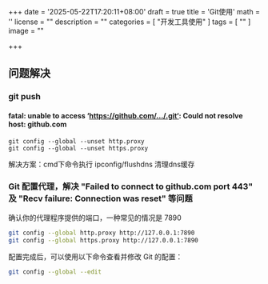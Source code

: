 +++
date = '2025-05-22T17:20:11+08:00'
draft = true
title = 'Git使用'
math = ''
license = ""
description = ""
categories = [
    "开发工具使用"
]
tags = [
    ""
]
image = ""

+++



## 问题解决
### git push 
#### fatal: unable to access ‘https://github.com/.../.git‘: Could not resolve host: github.com
```
git config --global --unset http.proxy   
git config --global --unset https.proxy    
```

解决方案：cmd下命令执行 ipconfig/flushdns
清理dns缓存

### Git 配置代理，解决 "Failed to connect to github.com port 443" 及 "Recv failure: Connection was reset" 等问题

确认你的代理程序提供的端口，一种常见的情况是 7890

```bash
git config --global http.proxy http://127.0.0.1:7890
git config --global https.proxy http://127.0.0.1:7890
```

配置完成后，可以使用以下命令查看并修改 Git 的配置：

```bash
git config --global --edit
```
